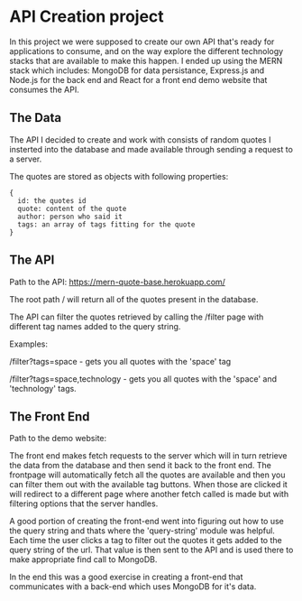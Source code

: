 # API Creation project

In this project we were supposed to create our own API that's ready for applications to consume, and on the way explore the different technology stacks that are available to make this happen. I ended up using the MERN stack which includes: MongoDB for data persistance, Express.js and Node.js for the back end and React for a front end demo website that consumes the API.

## The Data

The API I decided to create and work with consists of random quotes I insterted into the database and made available through sending a request to a server.

The quotes are stored as objects with following 
properties:

    {
      id: the quotes id
      quote: content of the quote
      author: person who said it
      tags: an array of tags fitting for the quote
    }

## The API

Path to the API: https://mern-quote-base.herokuapp.com/

The root path / will return all of the quotes present in the database.

The API can filter the quotes retrieved by calling the /filter page with different tag names added to the query string.

Examples:

/filter?tags=space - gets you all quotes with the 'space' tag

/filter?tags=space,technology - gets you all quotes with the 'space' and 'technology' tags.

## The Front End

Path to the demo website: 

The front end makes fetch requests to the server which will in turn retrieve the data from the database and then send it back to the front end. The frontpage will automatically fetch all the quotes are available and then you can filter them out with the available tag buttons. When those are clicked it will redirect to a different page where another fetch called is made but with filtering options that the server handles.

A good portion of creating the front-end went into figuring out how to use the query string and thats where the 'query-string' module was helpful. Each time the user clicks a tag to filter out the quotes it gets added to the query string of the url. That value is then sent to the API and is used there to make appropriate find call to MongoDB.

In the end this was a good exercise in creating a front-end that communicates with a back-end which uses MongoDB for it's data. 